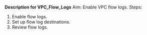 **Description for VPC_Flow_Logs**
Aim: Enable VPC flow logs.
Steps:
1. Enable flow logs.
2. Set up flow log destinations.
3. Review flow logs.
